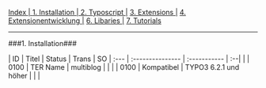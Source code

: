 [Index   | ](README.md)  [1. Installation   | ](1-installation.md)  [2. Typoscript   |](2-typoscript.md)   [3. Extensions  |](3-extensions.md)  [4. Extensionentwicklung  |](4-extensionentwicklung.md)  [6. Libaries  |](6-libaries.md)  [7. Tutorials](7-tutorials.md) 
***

###1. Installation###

| ID   | Titel            | Status       | Trans  | SO
| :--- | :--------------- | :----------- | :--| |
| 0100 | TER Name         | multiblog    | | |
| 0100 | Kompatibel | TYPO3 6.2.1 und höher | | |
